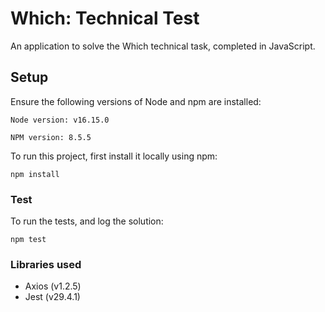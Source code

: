 # Which: Technical Test

An application to solve the Which technical task, completed in JavaScript.

## Setup

Ensure the following versions of Node and npm are installed:
```
Node version: v16.15.0

NPM version: 8.5.5
```

To run this project, first install it locally using npm:

```
npm install
```

### Test
To run the tests, and log the solution:

```
npm test
```

### Libraries used
- Axios (v1.2.5)
- Jest (v29.4.1)